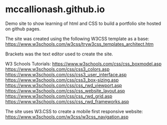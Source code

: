 # mccallionash.github.io

Demo site to show learning of html and CSS to build a portfolio site hosted on github pages.

The site was created using the following W3CSS template as a base:
 https://www.w3schools.com/w3css/tryw3css_templates_architect.htm

Brackets was the text editor used to create the site. 

W3 Schools Tutorials:
 https://www.w3schools.com/css/css_boxmodel.asp
 https://www.w3schools.com/css/css3_colors.asp
 https://www.w3schools.com/css/css3_user_interface.asp
 https://www.w3schools.com/css/css3_box-sizing.asp
 https://www.w3schools.com/css/css_rwd_viewport.asp
 https://www.w3schools.com/css/css_website_layout.asp
 https://www.w3schools.com/css/css_rwd_grid.asp
 https://www.w3schools.com/css/css_rwd_frameworks.asp
 
The site uses W3.CSS to create a mobile first responsive website:
 https://www.w3schools.com/w3css/w3css_navigation.asp
